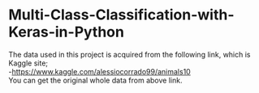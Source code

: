 # Multi-Class-Classification-with-Keras-in-Python
The data used in this project is acquired from the following link, which is Kaggle site; <br />
-https://www.kaggle.com/alessiocorrado99/animals10 <br />
You can get the original whole data from above link. <br />
